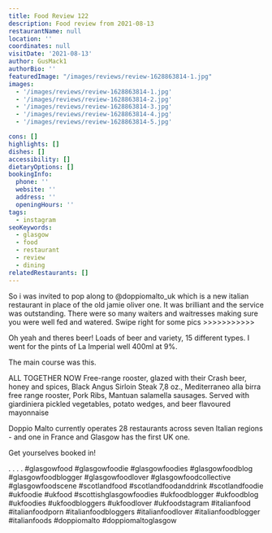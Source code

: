 ```yaml
---
title: Food Review 122
description: Food review from 2021-08-13
restaurantName: null
location: ''
coordinates: null
visitDate: '2021-08-13'
author: GusMack1
authorBio: ''
featuredImage: "/images/reviews/review-1628863814-1.jpg"
images:
  - '/images/reviews/review-1628863814-1.jpg'
  - '/images/reviews/review-1628863814-2.jpg'
  - '/images/reviews/review-1628863814-3.jpg'
  - '/images/reviews/review-1628863814-4.jpg'
  - '/images/reviews/review-1628863814-5.jpg'

cons: []
highlights: []
dishes: []
accessibility: []
dietaryOptions: []
bookingInfo:
  phone: ''
  website: ''
  address: ''
  openingHours: ''
tags:
  - instagram
seoKeywords:
  - glasgow
  - food
  - restaurant
  - review
  - dining
relatedRestaurants: []
---
```

So i was invited to pop along to @doppiomalto_uk which is a new italian restaurant in place of the old jamie oliver one. It was brilliant and the service was outstanding. There were so many waiters and waitresses making sure you were well fed and watered. Swipe right for some pics >>>>>>>>>>>

Oh yeah and theres beer! Loads of beer and variety, 15 different types. I went for the pints of La Imperial well 400ml at 9%.

The main course was this.

ALL TOGETHER NOW
Free-range rooster, glazed with their Crash beer, honey and spices, Black Angus Sirloin Steak 7,8 oz., Mediterraneo alla birra free range rooster, Pork Ribs, Mantuan salamella sausages. Served with giardiniera pickled vegetables, potato wedges, and beer flavoured mayonnaise

Doppio Malto currently operates 28 restaurants across seven Italian regions - and one in France and Glasgow has the first UK one.

Get yourselves booked in!

.
.
.
.
#glasgowfood #glasgowfoodie #glasgowfoodies #glasgowfoodblog #glasgowfoodblogger #glasgowfoodlover #glasgowfoodcollective #glasgowfoodscene #scotlandfood #scotlandfoodanddrink #scotlandfoodie #ukfoodie #ukfood #scottishglasgowfoodies #ukfoodblogger #ukfoodblog #ukfoodies #ukfoodbloggers #ukfoodlover #ukfoodstagram #italianfood #italianfoodporn #italianfoodbloggers #italianfoodlover #italianfoodblogger #italianfoods #doppiomalto #doppiomaltoglasgow
